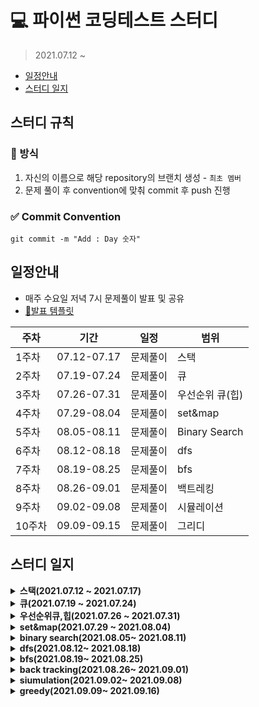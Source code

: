 # 💻 파이썬 코딩테스트 스터디 
> 2021.07.12 ~ 

  - [일정안내](#일정안내)
  - [스터디 일지](#스터디-일지)

## 스터디 규칙
### 📄 방식
1. 자신의 이름으로 해당 repository의 브랜치 생성 - `최초 멤버`
2. 문제 풀이 후 convention에 맞춰 commit 후 push 진행 

### ✅ Commit Convention

```
git commit -m "Add : Day 숫자"
```


## 일정안내
- 매주 수요일 저녁 7시 문제풀이 발표 및 공유 
- [📌발표 템플릿](https://github.com/hyunolike/coding-test/wiki/%F0%9F%93%8C%EB%B0%9C%ED%91%9C-%ED%85%9C%ED%94%8C%EB%A6%BF)

|주차|기간|일정|범위|
|--|--|--|--|
|1주차|07.12-07.17|문제풀이|스택|
|2주차|07.19-07.24|문제풀이|큐|
|3주차|07.26-07.31|문제풀이|우선순위 큐(힙)|
|4주차|07.29-08.04|문제풀이|set&map|
|5주차|08.05-08.11|문제풀이|Binary Search|
|6주차|08.12-08.18|문제풀이|dfs|
|7주차|08.19-08.25|문제풀이|bfs|
|8주차|08.26-09.01|문제풀이|백트레킹|
|9주차|09.02-09.08|문제풀이|시뮬레이션|
|10주차|09.09-09.15|문제풀이|그리디|

## 스터디 일지 

<details markdown="1">
<summary><strong>스택(2021.07.12 ~ 2021.07.17)</strong></summary>

<br/>

|문제 번호|문제 이름|
|:------:|:-------:|
|9012|괄호|
|2504|괄호의 값|
|10773|제로|
|1874|스택수열|
|1918|후위 표기식|
|1935|후위 표기식2|
|4949|균형잡힌세상|
|2493|탑|
|3986|좋은 단어|
|2812|크게만들기|

</details>

<details markdown="1">
<summary><strong>큐(2021.07.19 ~ 2021.07.24)</strong></summary>

<br/>

|문제 번호|문제 이름|
|:------:|:-------:|
|17225|세훈이의선물가게|
|1966|프린터큐|
|5464|주차장|
|14713|앵무새|
|21775|가희와 자원놀이|
|2164|카드2|
|18258|큐2|
|3078|좋은친구|
|3190|뱀|
|1158|요세푸스|

</details>


<details markdown="1">
<summary><strong>우선순위큐,힙(2021.07.26 ~ 2021.07.31)</strong></summary>

<br/>

|문제 번호|문제 이름|
|:------:|:-------:|
|1927|최소 힙|
|11000|강의실배정|
|15903|카드 합체 놀이|
|1715|카드정렬하기|
|14241 |슬라임 합치기|
|12018 |Yonsei TOTO|
|11286 |절대값 힙|
|2075 |N번째 큰 수|
|11279 | 최대 힙|
|1655 |가운데로 말해요|

</details>

<details markdown="1">
<summary><strong>set&map(2021.07.29 ~ 2021.08.04)</strong></summary>

<br/>

|문제 번호|문제 이름|
|:------:|:-------:|
|4358|생태학|
|1620|나는야 포켓몬 마스터|
|19583|싸이버개강총회|
|1269|대칭 차집합|
|2002|추월|
|9322|철벽 보안 알고리즘|
|4195|친구 네트워크|
|1302|베스트셀러|
|13414|수강 신청|
|12906|새로운 하노이탑|
|9375|패션왕 신혜빈|
|20166|문자열 지옥에 빠진 호석|

</details>

<details markdown="1">
<summary><strong>binary search(2021.08.05~ 2021.08.11)</strong></summary>

<br/>

|문제 번호|문제 이름|
|:------:|:-------:|
|2141|기타레슨|
|2110|공유기 설치|
|1300|K번째 수|
|1072|게임|
|1470|두용액|
|2805|나무 자르기|
|12015|가장 긴 증가하는 부분 수열2|
|17393|다이나믹 롤러|
|1654|랜선 자르기|
|1477|휴게소 세우기|
|8983|사냥꾼|
|11977|Angry cows|

</details>

<details markdown="1">
<summary><strong>dfs(2021.08.12~ 2021.08.18)</strong></summary>

<br/>

|문제 번호|문제 이름|
|:------:|:-------:|
|1260|dfs와 bfs|
|2667|단지번호 붙이기|
|1987|알파벳|
|1012|유기농배추|
|10026|적록색약|
|11725|트리의 부모 찾기|
|1707|이분 그래프|
|4963|섬의 개수|
|2573|빙산|
|1068|트리|
|1520|내리막길|
|1937|욕심쟁이 판다|

</details>

<details markdown="1">
<summary><strong>bfs(2021.08.19~ 2021.08.25)</strong></summary>

<br/>

|문제 번호|문제 이름|
|:------:|:-------:|
|7562|나이트의 이동|
|16234|인구이동|
|2589|보물섬|
|18352|특정 거리의 도시 찾기|
|18405|경쟁적 전염|
|2644|촌수계산|
|17135|캐슬 디펜스|
|2583|영역구하기|
|2206|벽 부수고 이동하기|
|2606|바이러스|
|14502|연구소|

</details>

<details markdown="1">
<summary><strong>back tracking(2021.08.26~ 2021.09.01)</strong></summary>

<br/>

|문제 번호|문제 이름|
|:-------:|:-------:|
|1182|부분수열의 합|
|9663|N-Queen|
|13140|Hello World!|
|7490|0 만들기|
|1759|암호만들기|
|6603|로또|
|1405|미친로봇|
|2661|좋은 수열|
|10971|외판원 순회2|
|14888|연산자 끼워넣기|
|2580|스도쿠|
|16198|에너지 모으기|

</details>

<details markdown="1">
<summary><strong>siumulation(2021.09.02~ 2021.09.08)</strong></summary>

<br/>

|문제 번호|문제 이름|
|:-------:|:-------:|
|2933|미네랄|
|14719|빗물|
|3190|뱀|
|1713|후보추천하기|
|13335|트럭|
|14499|주사위굴리기|
|14503|로봇 청소기|
|17140|이차원 배열과 연산|
|16236|아기 상어|
|1244|스위치 켜고 끄기|

</details>

<details markdown="1">
<summary><strong>greedy(2021.09.09~ 2021.09.16)</strong></summary>

<br/>

|문제 번호|문제 이름|
|:-------:|:-------:|
|1931|회의실 배정|
|13164|행복 유치원|
|1946|신입사원|
|1339|단어 수학|
|17609|회문|
|1715|카드 정렬하기|
|1826|연료 채우기|
|1911|흙길 보수하기|
|1105|팔|
|12904|A와 B|

</details>
